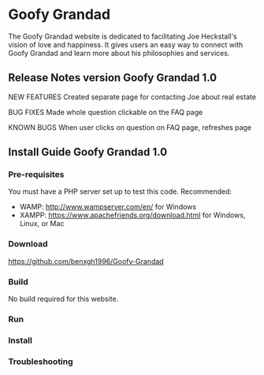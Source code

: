 # Goofy Grandad

The Goofy Grandad website is dedicated to facilitating Joe Heckstall's vision of love and happiness. It gives users an easy way to connect with Goofy Grandad and learn more about his philosophies and services.

## Release Notes version Goofy Grandad 1.0

NEW FEATURES
    Created separate page for contacting Joe about real estate 

BUG FIXES
    Made whole question clickable on the FAQ page

KNOWN BUGS
    When user clicks on question on FAQ page, refreshes page

## Install Guide Goofy Grandad 1.0

### Pre-requisites
You must have a PHP server set up to test this code. Recommended:
- WAMP: http://www.wampserver.com/en/ for Windows
- XAMPP: https://www.apachefriends.org/download.html for Windows, Linux, or Mac

### Download
https://github.com/benxgh1996/Goofy-Grandad

### Build
No build required for this website.

### Run

### Install

### Troubleshooting